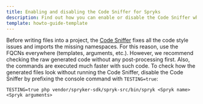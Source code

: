 ```yaml
---
title: Enabling and disabling the Code Sniffer for Spryks
description: Find out how you can enable or disable the Code Sniffer when running Spryks
template: howto-guide-template
---
```


Before writing files into a project, the [Code Sniffer](https://docs.spryker.com/docs/scos/dev/sdk/development-tools/code-sniffer.html) fixes all the code style issues and imports the missing namespaces. For this reason, use the FQCNs everywhere (templates, arguments, etc.).
However, we recommend checking the raw generated code without any post-processing first. Also, the commands are executed much faster with such code.
To check how the generated files look without running the Code Sniffer, disable the Code Sniffer by prefixing the console command with `TESTING=true`:

```shell
TESTING=true php vendor/spryker-sdk/spryk-src/bin/spryk <Spryk name> <Spryk arguments>
```

